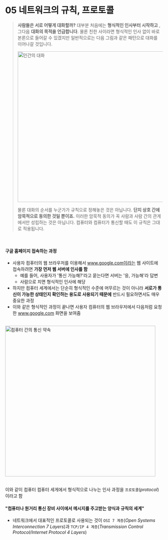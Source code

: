 # 05 네트워크의 규칙, 프로토콜

> **사람들은 서로 어떻게 대화할까?**
> 대부분 처음에는 **형식적인 인사부터 시작하고** , 그다음 **대화의 목적을 언급합니다**. 물론 친한 사이라면 형식적인 인사 없이 바로 본론으로 들어갈 수 있겠지만 일반적으로는 다음 그림과 같은 패턴으로 대화를 이어나갈 것입니다.
>
> <img width="480" alt="인간의 대화" src="https://github.com/lbo728/ByungStudy/assets/72309817/dcf78c08-4cd0-46a4-888e-952803dcda21">
>
> 물론 대화의 순서를 누군가가 규칙으로 정해놓은 것은 아닙니다. **단지 상호 간에 암묵적으로 동의한 것일 뿐이죠.**
> 이러한 암묵적 동의가 꼭 사람과 사람 간의 관게에서만 성립하는 것은 아닙니다. 컴퓨터와 컴퓨터가 통신할 때도 이 규칙은 그대로 적용됩니다.

<br>

#### 구글 홈페이지 접속하는 과정

- 사용자 컴퓨터의 웹 브라우저를 이용해서 www.google.com이라는 웹 사이트에 접속하려면 **가장 먼저 웹 서버에 인사를 함**
  - 예를 들어, 사용자가 '통신 가능해?'라고 묻는다면 서버는 '응, 가능해'라 답변
  - 사람으로 치면 형식적인 인사에 해당
- 하지만 컴퓨터 세계에서는 단순히 형식적인 수준에 머무르는 것이 아니라 **서로가 통신이 가능한 상태인지 확인하는 용도로 사용되기 때문에** 반드시 필요하면서도 매우 중요한 과정
- 이와 같은 형식적인 과정이 끝나면 사용자 컴퓨터의 웹 브라우저에서 다음처럼 요청한 www.google.com 화면을 보여줌

<br>

 <img width="480" alt="컴퓨터 간의 통신 약속" src="https://github.com/lbo728/ByungStudy/assets/72309817/ba646eb0-e4d2-44f7-b20c-97fcd31f7e0b">

<br>
<br>

이와 같이 컴퓨터 컴퓨터 세게에서 형식적으로 나누는 인사 과정을 `프로토콜`(_protocol_)이라고 함

#### "컴퓨터나 원거리 통신 장비 사이에서 메시지를 주고받는 양식과 규칙의 세계"

- 네트워크에서 대표적인 프로토콜로 사용되는 것이 `OSI 7 계층`(_Open Systems Interconnection 7 Layers_)과 `TCP/IP 4 계층`(_Transmission Control Protocol/Internet Protocol 4 Layers_)
